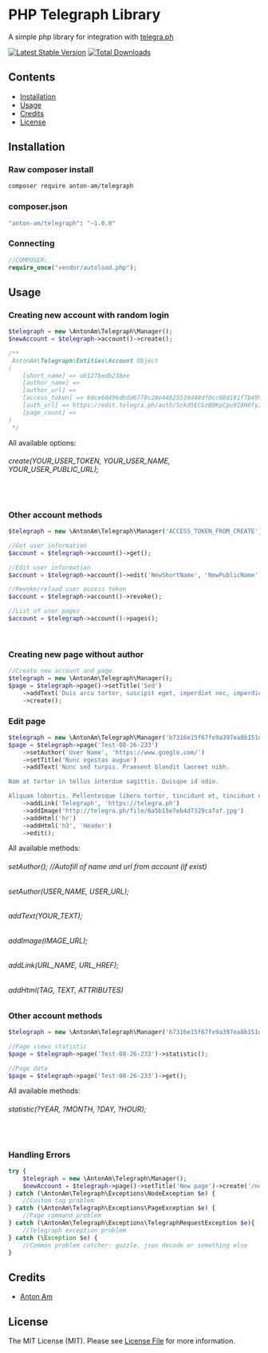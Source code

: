 # PHP Telegraph Library

A simple php library for integration with [telegra.ph](https://telegra.ph/)

[![Latest Stable Version](https://poser.pugx.org/anton-am/telegraph/v/stable)](https://packagist.org/packages/anton-am/telegraph)
[![Total Downloads](https://poser.pugx.org/anton-am/telegraph/downloads)](https://packagist.org/packages/anton-am/telegraph)

## Contents

- [Installation](#installation)
- [Usage](#usage)
- [Credits](#credits)
- [License](#license)

## Installation

### Raw composer install

```bash
composer require anton-am/telegraph
```
### composer.json
```bash
"anton-am/telegraph": "~1.0.0"
```


### Connecting
```php
//COMPOSER:
require_once("vendor/autoload.php");
```

## Usage

### Creating new account with random login
```php
$telegraph = new \AntonAm\Telegraph\Manager();
$newAccount = $telegraph->account()->create();

/** 
 AntonAm\Telegraph\Entities\Account Object
(
    [short_name] => u6127bedb238ee
    [author_name] => 
    [author_url] => 
    [access_token] => 6dce6d496dbdd6770c28e44b25539d48df0cc08d191f7b499b88ef0872ed
    [auth_url] => https://edit.telegra.ph/auth/5ckd5ECGzB0KpCpu9I8H0fyJ4f1SrZyw9RJetjT1UR
    [page_count] => 
) 
 */

```
All available options:
###### create(YOUR_USER_TOKEN, YOUR_USER_NAME, YOUR_USER_PUBLIC_URL);

&nbsp;

### Other account methods
```php
$telegraph = new \AntonAm\Telegraph\Manager('ACCESS_TOKEN_FROM_CREATE');

//Get user information
$account = $telegraph->account()->get();

//Edit user information
$account = $telegraph->account()->edit('NewShortName', 'NewPublicName', 'https://new.url');

//Revoke/reload user access token
$account = $telegraph->account()->revoke();

//List of user pages
$account = $telegraph->account()->pages();

```

&nbsp;
&nbsp;
&nbsp;
&nbsp;
&nbsp;


### Creating new page without author
```php
//Create new account and page
$telegraph = new \AntonAm\Telegraph\Manager();
$page = $telegraph->page()->setTitle('Sed')
    ->addText('Duis arcu tortor, suscipit eget, imperdiet nec, imperdiet iaculis, ipsum. Donec pede justo, fringilla vel, aliquet nec, vulputate eget, arcu.')
    ->create();
```

### Edit page
```php
$telegraph = new \AntonAm\Telegraph\Manager('b7316e15f67fe9a397ea8b151d5e15a75a9702e2472775fc3ab0e418467d');
$page = $telegraph->page('Test-08-26-233')
    ->setAuthor('User Name', 'https://www.google.com/')
    ->setTitle('Nunc egestas augue')
    ->addText('Nunc sed turpis. Praesent blandit laoreet nibh.

Nam at tortor in tellus interdum sagittis. Quisque id odio.

Aliquam lobortis. Pellentesque libero tortor, tincidunt et, tincidunt eget, semper nec, quam.')
    ->addLink('Telegraph', 'https://telegra.ph')
    ->addImage('http://telegra.ph/file/6a5b15e7eb4d7329ca7af.jpg')
    ->addHtml('hr')
    ->addHtml('h3', 'Header')
    ->edit();
```
All available methods:
###### setAuthor(); //Autofill of name and url from account (if exist)
###### setAuthor(USER_NAME, USER_URL);
###### addText(YOUR_TEXT);
###### addImage(IMAGE_URL);
###### addLink(URL_NAME, URL_HREF);
###### addHtml(TAG, TEXT, ATTRIBUTES)


### Other account methods
```php
$telegraph = new \AntonAm\Telegraph\Manager('b7316e15f67fe9a397ea8b151d5e15a75a9702e2472775fc3ab0e418467d');

//Page views statistic
$page = $telegraph->page('Test-08-26-233')->statistic();

//Page data
$page = $telegraph->page('Test-08-26-233')->get();
```
All available methods:
###### statistic(?YEAR, ?MONTH, ?DAY, ?HOUR);

&nbsp;
&nbsp;

### Handling Errors

```php
try {
    $telegraph = new \AntonAm\Telegraph\Manager();
    $newAccount = $telegraph->page()->setTitle('New page')->create('/new');
} catch (\AntonAm\Telegraph\Exceptions\NodeException $e) {
    //Custom tag problem
} catch (\AntonAm\Telegraph\Exceptions\PageException $e) {
    //Page command problem
} catch (\AntonAm\Telegraph\Exceptions\TelegraphRequestException $e){
    //Telegraph exception problem
} catch (\Exception $e) {
    //Common problem catcher: guzzle, json decode or something else
}
```

## Credits

- [Anton Am](https://github.com/Anton-Am)

## License

The MIT License (MIT). Please see [License File](LICENSE) for more information.